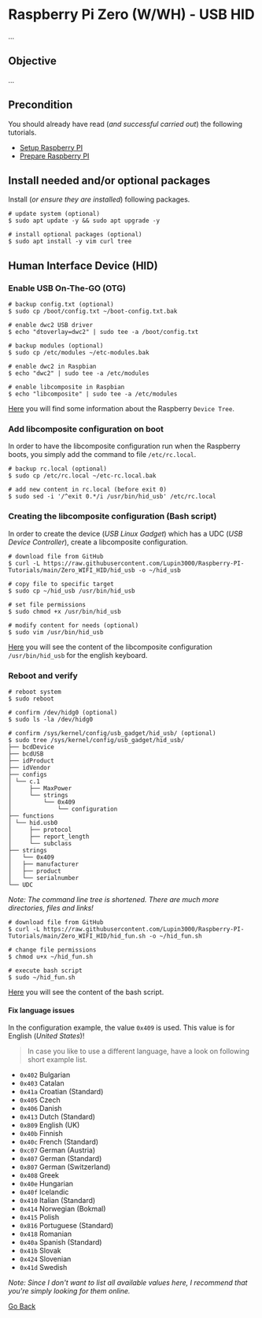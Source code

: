 # Raspberry Pi Zero (W/WH) - USB HID

...

## Objective

...

## Precondition

You should already have read (_and successful carried out_) the following tutorials.

- [Setup Raspberry PI](../Setup)
- [Prepare Raspberry PI](../Preparation)

## Install needed and/or optional packages

Install (_or ensure they are installed_) following packages.

```shell
# update system (optional)
$ sudo apt update -y && sudo apt upgrade -y

# install optional packages (optional)
$ sudo apt install -y vim curl tree
```

## Human Interface Device (HID)

### Enable USB On-The-GO (OTG)

```shell
# backup config.txt (optional)
$ sudo cp /boot/config.txt ~/boot-config.txt.bak

# enable dwc2 USB driver
$ echo "dtoverlay=dwc2" | sudo tee -a /boot/config.txt

# backup modules (optional)
$ sudo cp /etc/modules ~/etc-modules.bak

# enable dwc2 in Raspbian
$ echo "dwc2" | sudo tee -a /etc/modules

# enable libcomposite in Raspbian
$ echo "libcomposite" | sudo tee -a /etc/modules
```

[Here](https://www.raspberrypi.org/documentation/configuration/device-tree.md) you will find some information about the Raspberry `Device Tree`.

### Add libcomposite configuration on boot

In order to have the libcomposite configuration run when the Raspberry boots, you simply add the command to file `/etc/rc.local`.

```shell
# backup rc.local (optional)
$ sudo cp /etc/rc.local ~/etc-rc.local.bak

# add new content in rc.local (before exit 0)
$ sudo sed -i '/^exit 0.*/i /usr/bin/hid_usb' /etc/rc.local
```

### Creating the libcomposite configuration (Bash script)

In order to create the device (_USB Linux Gadget_) which has a UDC (_USB Device Controller_), create a libcomposite configuration.

```shell
# download file from GitHub
$ curl -L https://raw.githubusercontent.com/Lupin3000/Raspberry-PI-Tutorials/main/Zero_WIFI_HID/hid_usb -o ~/hid_usb

# copy file to specific target
$ sudo cp ~/hid_usb /usr/bin/hid_usb

# set file permissions
$ sudo chmod +x /usr/bin/hid_usb

# modify content for needs (optional)
$ sudo vim /usr/bin/hid_usb
```

[Here](./hid_usb) you will see the content of the libcomposite configuration `/usr/bin/hid_usb` for the english keyboard.

### Reboot and verify

```shell
# reboot system
$ sudo reboot

# confirm /dev/hidg0 (optional)
$ sudo ls -la /dev/hidg0

# confirm /sys/kernel/config/usb_gadget/hid_usb/ (optional)
$ sudo tree /sys/kernel/config/usb_gadget/hid_usb/
├── bcdDevice
├── bcdUSB
├── idProduct
├── idVendor
├── configs
│ └── c.1
│     ├── MaxPower
│     └── strings
│         └── 0x409
│             └── configuration
├── functions
│ └── hid.usb0
│     ├── protocol
│     ├── report_length
│     └── subclass
├── strings
│   └── 0x409
│   ├── manufacturer
│   ├── product
│   └── serialnumber
└── UDC
```

_Note: The command line tree is shortened. There are much more directories, files and links!_

```shell
# download file from GitHub
$ curl -L https://raw.githubusercontent.com/Lupin3000/Raspberry-PI-Tutorials/main/Zero_WIFI_HID/hid_fun.sh -o ~/hid_fun.sh

# change file permissions
$ chmod u+x ~/hid_fun.sh

# execute bash script
$ sudo ~/hid_fun.sh
```

[Here](./hid_fun.sh) you will see the content of the bash script.

#### Fix language issues

In the configuration example, the value `0x409` is used. This value is for English (_United States_)!

> In case you like to use a different language, have a look on following short example list.

- `0x402` Bulgarian
- `0x403` Catalan
- `0x41a` Croatian (Standard)
- `0x405` Czech
- `0x406` Danish
- `0x413` Dutch (Standard)
- `0x809` English (UK)
- `0x40b` Finnish
- `0x40c` French (Standard)
- `0xc07` German (Austria)
- `0x407` German (Standard)
- `0x807` German (Switzerland)
- `0x408` Greek
- `0x40e` Hungarian
- `0x40f` Icelandic
- `0x410` Italian (Standard)
- `0x414` Norwegian (Bokmal)
- `0x415` Polish
- `0x816` Portuguese (Standard)
- `0x418` Romanian
- `0x40a` Spanish (Standard)
- `0x41b` Slovak
- `0x424` Slovenian
- `0x41d` Swedish

_Note: Since I don't want to list all available values here, I recommend that you're simply looking for them online._

[Go Back](../readme.md)
